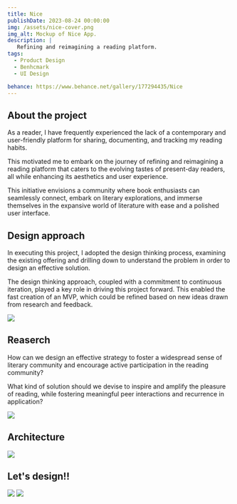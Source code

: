 ```yaml
---
title: Nice
publishDate: 2023-08-24 00:00:00
img: /assets/nice-cover.png
img_alt: Mockup of Nice App.
description: |
   Refining and reimagining a reading platform.
tags:
  - Product Design
  - Benhcmark
  - UI Design

behance: https://www.behance.net/gallery/177294435/Nice
---
```


## About the project

As a reader, I have frequently experienced the lack of a contemporary and user-friendly platform for sharing, documenting, and tracking my reading habits. 

This motivated me to embark on the journey of refining and reimagining a reading platform that caters to the evolving tastes of present-day readers, all while enhancing its aesthetics and user experience. 

This  initiative envisions a community where book enthusiasts can seamlessly connect, embark on literary explorations, and immerse themselves in the expansive world of literature with ease and a polished user interface.

## Design approach

In executing this project, I adopted the design thinking process, examining the existing offering and drilling down to understand the problem in order to design an effective solution.

The design thinking approach, coupled with a commitment to continuous iteration, played a key role in driving this project forward. This enabled the fast creation of an MVP, which could be refined based on new ideas drawn from research and feedback.

![](/assets/nice01.png)

## Reaserch
How can we design an effective strategy to foster a widespread sense of literary community and encourage active participation in the reading community?

What kind of solution should we devise to inspire and amplify the pleasure of reading, while fostering meaningful peer interactions and recurrence in application?

![](/assets/nice02.png)

## Architecture
![](/assets/nice03.png)

## Let's design!!
![](/assets/nice04.png)
![](/assets/nice05.png)